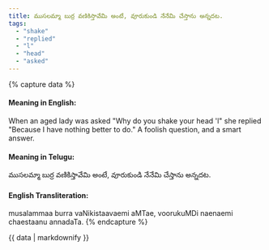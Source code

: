 ```yaml
---
title: ముసలమ్మా బుర్ర వణికిస్తావేమి అంటే, వూరుకుండి నేనేమి చేస్తాను అన్నదట.
tags:
  - "shake"
  - "replied"
  - "l"
  - "head"
  - "asked"
---
```


{% capture data %}
#### Meaning in English:
When an aged lady was asked "Why do you shake your head 'l" she replied "Because I have nothing better to do."
A foolish question, and a smart answer.

#### Meaning in Telugu:
ముసలమ్మా బుర్ర వణికిస్తావేమి అంటే, వూరుకుండి నేనేమి చేస్తాను అన్నదట.

#### English Transliteration:
musalammaa burra vaNikistaavaemi aMTae, voorukuMDi naenaemi chaestaanu annadaTa.
{% endcapture %}

{{ data | markdownify }}


